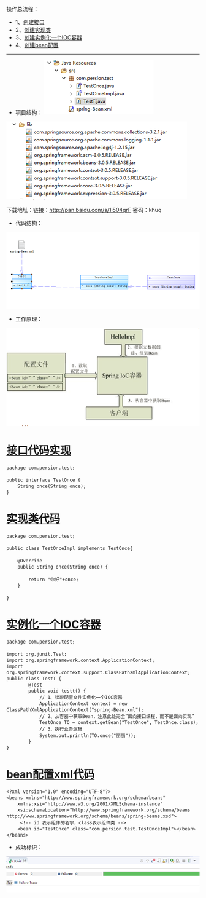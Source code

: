 操作总流程：
- 1、[创建接口](#java-01)
- 2、[创建实现类](#java-02)
- 3、[创建实例化一个IOC容器](#java-03)
- 4、[创建bean配置](#java-04)

----------
- 项目结构：
![](image/2-1.png)

![](image/2-2.png)

下载地址：链接：http://pan.baidu.com/s/1i504qrF 密码：khuq

- 代码结构：

![](image/2-3.png)

- 工作原理：

![](image/2-4.png)
# <a name="java-01" href="#" >接口代码实现</a>
```
package com.persion.test;

public interface TestOnce {
	String once(String once);
}
```
# <a name="java-02" href="#" >实现类代码</a>
```
package com.persion.test;

public class TestOnceImpl implements TestOnce{

	@Override
	public String once(String once) {
		
		return "你好"+once;
	}

}
```
# <a name="java-03" href="#" >实例化一个IOC容器</a>
```
package com.persion.test;

import org.junit.Test;
import org.springframework.context.ApplicationContext;
import org.springframework.context.support.ClassPathXmlApplicationContext;
public class TestT {
	 	@Test
	    public void testt() {
	        // 1、读取配置文件实例化一个IOC容器
	        ApplicationContext context = new ClassPathXmlApplicationContext("spring-Bean.xml");
	        // 2、从容器中获取Bean，注意此处完全“面向接口编程，而不是面向实现”
	        TestOnce TO = context.getBean("TestOnce", TestOnce.class);
	        // 3、执行业务逻辑
	        System.out.println(TO.once("丽丽"));
	    }
}
```
# <a name="java-04" href="#" >bean配置xml代码</a>
```
<?xml version="1.0" encoding="UTF-8"?>
<beans xmlns="http://www.springframework.org/schema/beans"
	xmlns:xsi="http://www.w3.org/2001/XMLSchema-instance"
	xsi:schemaLocation="http://www.springframework.org/schema/beans http://www.springframework.org/schema/beans/spring-beans.xsd">
	 <!-- id 表示组件的名字，class表示组件类 -->
	<bean id="TestOnce" class="com.persion.test.TestOnceImpl"></bean>
</beans>
```
- 成功标识：

![](image/2-5.png)